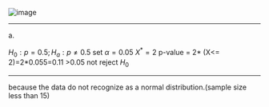 ![image](https://github.com/user-attachments/assets/58b1c017-b645-443f-898b-bc78d55601eb)

----------------
a.

$H_0 : p=0.5 ; H_a: p≠0.5$
set $\alpha = 0.05$
$X^* = 2$
p-value = 2* (X<= 2)=2*0.055=0.11 >0.05
not reject $H_0$

--------------

because the data do not recognize as a normal distribution.(sample size less than 15)
